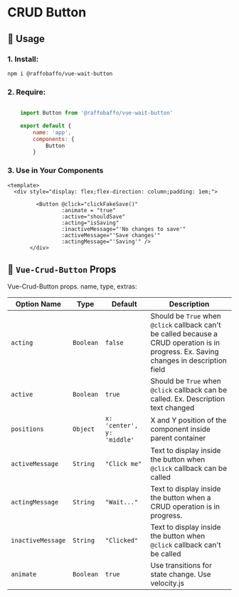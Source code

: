 # CRUD Button

## 📖 Usage


### 1. Install:
```bash
npm i @raffobaffo/vue-wait-button
```

### 2. Require:
```js

    import Button from '@raffobaffo/vue-wait-button'

    export default {
        name: 'app',
        components: {
            Button
        }
```

### 3. Use in Your Components

```vue
<template>
  <div style="display: flex;flex-direction: column;padding: 1em;">
 
         <Button @click="clickFakeSave()"
                 :animate = "true"
                 :active="shouldSave"
                 :acting="isSaving"
                 :inactiveMessage="'No changes to save'"
                 :activeMessage="'Save changes'"
                 :actingMessage="'Saving'" />
       </div>
```

## 🔁 `Vue-Crud-Button` Props

Vue-Crud-Button props. name, type, extras:

| Option Name | Type | Default | Description |
| ----------- | ---- | ------- | ----------- |
| `acting` | `Boolean` | `false` |  Should be `True` when `@click` callback can't be called because a CRUD operation is in progress. Ex. Saving changes in description field | 
| `active` | `Boolean` | `true` | Should be `True` when `@click` callback can be called. Ex. Description text changed | 
| `positions` | `Object` | `x: 'center', y: 'middle' ` | X and Y position of the component inside parent container |
| `activeMessage` | `String` | `"Click me"` | Text to display inside the button when  `@click` callback can be called |
| `actingMessage` | `String` | `"Wait..."` | Text to display inside the button when  a CRUD operation is in progress. |
| `inactiveMessage` | `String` | `"Clicked"` | Text to display inside the button when  `@click` callback can't be called |
| `animate` | `Boolean` | `true` | Use transitions for state change. Use velocity.js  |
